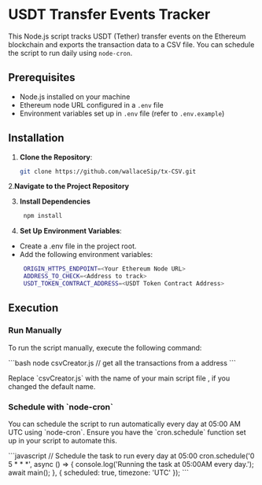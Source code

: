 # USDT Transfer Events Tracker

This Node.js script tracks USDT (Tether) transfer events on the Ethereum blockchain and exports the transaction data to a CSV file. You can schedule the script to run daily using `node-cron`.

## Prerequisites

- Node.js installed on your machine
- Ethereum node URL configured in a `.env` file
- Environment variables set up in `.env` file (refer to `.env.example`)

## Installation

1. **Clone the Repository**:
   ```bash
   git clone https://github.com/wallaceSip/tx-CSV.git

2.**Navigate to the Project Repository**

3. **Install Dependencies**
   ```bash
    npm install


4. **Set Up Environment Variables**:

- Create a .env file in the project root.
- Add the following environment variables:
   ```bash
    ORIGIN_HTTPS_ENDPOINT=<Your Ethereum Node URL>
    ADDRESS_TO_CHECK=<Address to track>
    USDT_TOKEN_CONTRACT_ADDRESS=<USDT Token Contract Address>


## Execution

### Run Manually

To run the script manually, execute the following command:

\`\`\`bash
node csvCreator.js   // get all the transactions from a address
\`\`\`

Replace \`csvCreator.js\` with the name of your main script file , if you changed the default name.

### Schedule with \`node-cron\`

You can schedule the script to run automatically every day at 05:00 AM UTC using \`node-cron\`. Ensure you have the \`cron.schedule\` function set up in your script to automate this.

\`\`\`javascript
// Schedule the task to run every day at 05:00
cron.schedule('0 5 * * *', async () => {
  console.log('Running the task at 05:00AM every day.');
  await main();
}, {
  scheduled: true,
  timezone: 'UTC'
});
\`\`\`

